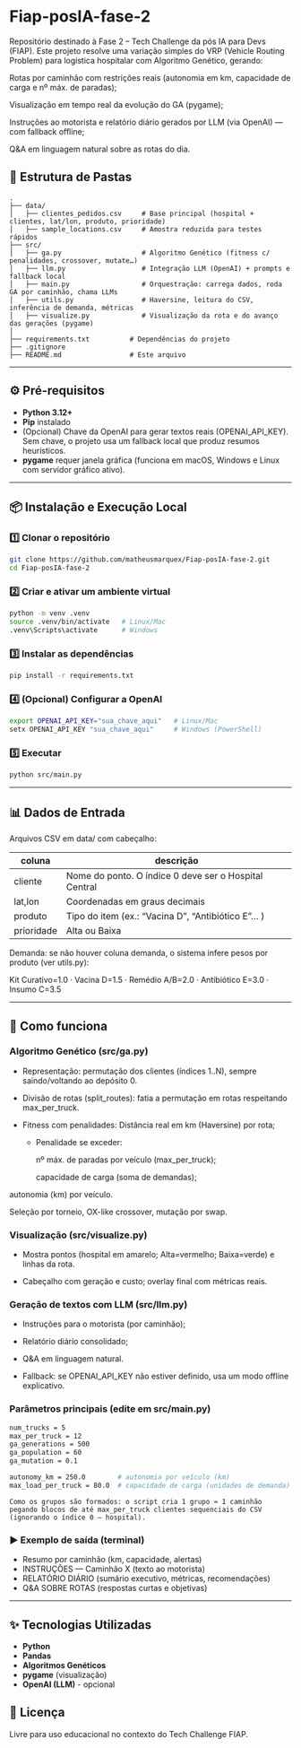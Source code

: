 # Fiap-posIA-fase-2

Repositório destinado à Fase 2 – Tech Challenge da pós IA para Devs (FIAP).
Este projeto resolve uma variação simples do VRP (Vehicle Routing Problem) para logística hospitalar com Algoritmo Genético, gerando:

Rotas por caminhão com restrições reais (autonomia em km, capacidade de carga e nº máx. de paradas);

Visualização em tempo real da evolução do GA (pygame);

Instruções ao motorista e relatório diário gerados por LLM (via OpenAI) — com fallback offline;

Q&A em linguagem natural sobre as rotas do dia.

## 📂 Estrutura de Pastas

```
.
├── data/
│   ├── clientes_pedidos.csv     # Base principal (hospital + clientes, lat/lon, produto, prioridade)
│   ├── sample_locations.csv     # Amostra reduzida para testes rápidos
├── src/
│   ├── ga.py                    # Algoritmo Genético (fitness c/ penalidades, crossover, mutate…)
│   ├── llm.py                   # Integração LLM (OpenAI) + prompts e fallback local
│   ├── main.py                  # Orquestração: carrega dados, roda GA por caminhão, chama LLMs
│   ├── utils.py                 # Haversine, leitura do CSV, inferência de demanda, métricas
│   ├── visualize.py             # Visualização da rota e do avanço das gerações (pygame)
│
├── requirements.txt          # Dependências do projeto
├── .gitignore
├── README.md                 # Este arquivo
```

---

## ⚙️ Pré-requisitos

- **Python 3.12+**
- **Pip** instalado
- (Opcional) Chave da OpenAI para gerar textos reais (OPENAI_API_KEY). Sem chave, o projeto usa um fallback local que produz resumos heurísticos.
- **pygame** requer janela gráfica (funciona em macOS, Windows e Linux com servidor gráfico ativo).

---

## 📦 Instalação e Execução Local

### 1️⃣ Clonar o repositório
```bash
git clone https://github.com/matheusmarquex/Fiap-posIA-fase-2.git
cd Fiap-posIA-fase-2
```

### 2️⃣ Criar e ativar um ambiente virtual
```bash
python -m venv .venv
source .venv/bin/activate   # Linux/Mac
.venv\Scripts\activate      # Windows
```

### 3️⃣ Instalar as dependências
```bash
pip install -r requirements.txt
```

### 4️⃣ (Opcional) Configurar a OpenAI
```bash
export OPENAI_API_KEY="sua_chave_aqui"   # Linux/Mac
setx OPENAI_API_KEY "sua_chave_aqui"     # Windows (PowerShell)
```

### 5️⃣ Executar
```bash
python src/main.py

```

---

## 📊 Dados de Entrada

Arquivos CSV em data/ com cabeçalho:

| coluna	  |  descrição |  
|---|---|
|  cliente	  |  Nome do ponto. O índice 0 deve ser o Hospital Central |
|  lat,lon	 |  Coordenadas em graus decimais | 
|  produto	 | Tipo do item (ex.: “Vacina D”, “Antibiótico E”… )  | 
|  prioridade		 | Alta ou Baixa  | 
         

Demanda: se não houver coluna demanda, o sistema infere pesos por produto (ver utils.py):

Kit Curativo=1.0 · Vacina D=1.5 · Remédio A/B=2.0 · Antibiótico E=3.0 · Insumo C=3.5

---

## 🧠 Como funciona

### Algoritmo Genético (src/ga.py)

- Representação: permutação dos clientes (índices 1..N), sempre saindo/voltando ao depósito 0.

- Divisão de rotas (split_routes): fatia a permutação em rotas respeitando max_per_truck.

- Fitness com penalidades: Distância real em km (Haversine) por rota;
    - Penalidade se exceder:

      nº máx. de paradas por veículo (max_per_truck);

      capacidade de carga (soma de demandas);

autonomia (km) por veículo.

Seleção por torneio, OX-like crossover, mutação por swap.

### Visualização (src/visualize.py)

- Mostra pontos (hospital em amarelo; Alta=vermelho; Baixa=verde) e linhas da rota.

- Cabeçalho com geração e custo; overlay final com métricas reais.

### Geração de textos com LLM (src/llm.py)

- Instruções para o motorista (por caminhão);

- Relatório diário consolidado;

- Q&A em linguagem natural.

- Fallback: se OPENAI_API_KEY não estiver definido, usa um modo offline explicativo.


### Parâmetros principais (edite em src/main.py)

```bash
num_trucks = 5
max_per_truck = 12
ga_generations = 500
ga_population = 60
ga_mutation = 0.1

autonomy_km = 250.0        # autonomia por veículo (km)
max_load_per_truck = 80.0  # capacidade de carga (unidades de demanda)

```
    Como os grupos são formados: o script cria 1 grupo ≈ 1 caminhão
    pegando blocos de até max_per_truck clientes sequenciais do CSV (ignorando o índice 0 — hospital).

### ▶️ Exemplo de saída (terminal)

- Resumo por caminhão (km, capacidade, alertas)
- INSTRUÇÕES — Caminhão X (texto ao motorista)
- RELATÓRIO DIÁRIO (sumário executivo, métricas, recomendações)
- Q&A SOBRE ROTAS (respostas curtas e objetivas)

---

## ✨ Tecnologias Utilizadas

- **Python**
- **Pandas**
- **Algoritmos Genéticos**
- **pygame** (visualização)
- **OpenAI (LLM)** - opcional

## 📝 Licença

Livre para uso educacional no contexto do Tech Challenge FIAP.
